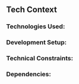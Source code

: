 ## Tech Context

### Technologies Used:

### Development Setup:

### Technical Constraints:

### Dependencies:
